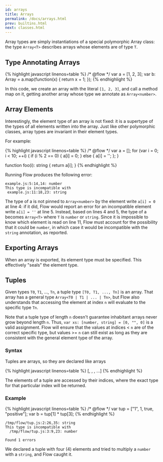 ```yaml
---
id: arrays
title: Arrays
permalink: /docs/arrays.html
prev: builtins.html
next: classes.html
---
```


Array types are simply instantiations of a special polymorphic Array class:
the type `Array<T>` describes arrays whose elements are of type `T`.

## Type Annotating Arrays

{% highlight javascript linenos=table %}
/* @flow */
var a = [1, 2, 3];
var b: Array<number> = a.map(function(x) { return x + 1; });
{% endhighlight %}

In this code, we create an array with the literal `[1, 2, 3]`, and call a method map on it, getting another array whose type we annotate as `Array<number>`.

## Array Elements

Interestingly, the element type of an array is not fixed: it is a supertype of
the types of all elements written into the array. Just like other polymorphic
classes, array types are invariant in their element types.

For example:

{% highlight javascript linenos=table %}
/* @flow */
var a = [];
for (var i = 0; i < 10; ++i) {
  if (i % 2 == 0) {
    a[i] = 0;
  } else {
    a[i] = '';
  };
}

function foo(i): string { return a[i]; }
{% endhighlight %}

Running Flow produces the following error:

```bbcode
example.js:5:14,14: number
This type is incompatible with
 example.js:11:18,23: string
```

The type of a is not pinned to `Array<number>` by the element write `a[i] = 0`
at line 4: if it did, Flow would report an error for an incompatible element
write `a[i] = ''` at line 5. Instead, based on lines 4 and 5, the type of a
becomes `Array<T>` where `T` is `number` or `string`. Since it is impossible
to know which element is read on line 11, Flow must account for the possibility
that it could be `number`, in which case it would be incompatible with the
`string` annotation, as reported.

## Exporting Arrays

When an array is exported, its element type must be specified. This effectively "seals" the element type.

## Tuples

Given types `T0`, `T1`, ..., `Tn`, a tuple type `[T0, T1, ..., Tn]` is an
array. That array has a general type `Array<T0 | T1 | ... | Tn>`, but Flow also
understands that accessing the element at index `n` will evaluate to the
specific type `Tn`.

Note that a tuple type of length `n` doesn't guarantee inhabitant arrays never
grow beyond length `n`. Thus, `var xs: [number, string] = [0, "", 0]` is a
valid assignment. Flow will ensure that the values at indices < `n` are of the
correct specific type, but values >= `n` can still exist as long as they are
consistent with the general element type of the array.

### Syntax

Tuples are arrays, so they are declared like arrays

{% highlight javascript linenos=table %}
[<type1>, <type2>, <type3>, ...]
{% endhighlight %}

The elements of a tuple are accessed by their indices, where the exact type 
for that particular index will be returned.

### Example

{% highlight javascript linenos=table %}
/* @flow */
var tup = ["1", 1, true, "positive"];
var b = tup[1] * tup[3];
{% endhighlight %} 

```
/tmp/flow/tup.js:2:26,35: string
This type is incompatible with
  /tmp/flow/tup.js:3:9,23: number

Found 1 errors
```

We declared a tuple with four (4) elements and tried to multiply a `number` with a `string`, and Flow caught it. 
